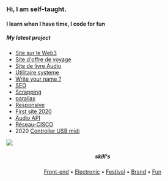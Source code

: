   <meta charset="utf-8">
  <meta name="viewport" content="width=device-width, initial-scale=1.0">
  <body>
<h3 align="left">Hi, I am self-taught.</h3>
<h4 align="left">I learn when I have time, I code for fun</h4>

  <div class=""><h5 id="my-latest-learning">My latest project</h5>
<ul>
  <li><a href="https://codepen.io/h-lautre/full/eYQEVNw">Site sur le Web3</a></li>
<li><a href="https://www.nobullshitjusttravel.com">Site d'offre de voyage</a></li>
<li><a href="https://www.livre-audio-enfant.com">Site de livre Audio</a></li>
<li><a href="https://cdpn.io/pen/debug/KKGgJpK?authentication_hash=xnMabBDZxqer">Utilitaire systeme</a></li>
<li><a href="https://cdpn.io/pen/debug/wvYeeaE?authentication_hash=LDkmdONvKmOA">Write your name ?</a></li>
<li><a href="https://www.livre-audio-enfant.com">SEO</a></li>
<li><a href="https://github.com/berru-g/Price-comparator/tree/master/script">Scrapping</a></li>
<li><a href="https://cdpn.io/pen/debug/abYYBGE?authentication_hash=yokZELQEOYbA">parallax</a></li>
<li><a href="https://berru-g.github.io/Lego-revisited/">Responsive</a></li>
<li><a href="https://codepen.io/h-lautre/full/WNrbawy">First site 2020</a></li>
<li><a href="https://berru-g.github.io/Rick-MortySample/">Audio API</a></li>
<li><a href="https://github.com/berru-g/Desk-cmd-de-base/tree/main/Cisco">Réseau-CISCO</a></li>
<li>2020 <a href="https://github.com/berru-g/MAKE_PLAY-1">Controller USB midi</a></li>
</ul>
</div>


<div width="100%"><!--
<a href="https://github.com/berru-g/github-readme-stats"><img src="https://github-readme-stats.vercel.app/api/?username=berru-g&bg_color=a7a7a7&hide_border=true&title_color=118ab2&custom_title=Github activity&card_width=30%&include_all_commits=true"/>-->
 <img src="https://github-readme-stats.vercel.app/api/top-langs/?username=berru-g&text_color=a1a1a1&bg_color=a7a7a700&hide_border=true&title_color=a1a1a1&custom_title=Favorite-language&langs_count=10&card_height=100&layout=compact" />
</div>


<h5 align=center>skill's</h5>

<p align="center">
  <a href="https://codepen.io/h-lautre">Front-end</a> &bull;
  <a href="https://www.tindie.com/stores/makeandplay/">Electronic</a> &bull;
  <a href="https://berru-g.github.io/assoberru/">Festival</a> &bull;
  <a href="https://berru-clothing.com">Brand</a> &bull;
  <a href="https://berru-g.github.io/couteau-adam">Fun</a>
</p>
</body>
